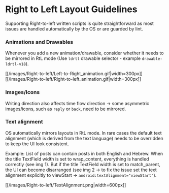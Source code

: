 # Right to Left Layout Guidelines

Supporting Right-to-left written scripts is quite straightforward as most issues are handled automatically by the OS or are guarded by lint.


### Animations and Drawables
Whenever you add a new animation/drawable, consider whether it needs to be mirrored in RtL mode (Use `ldrtl` drawable selector - example `drawable-ldrtl-v18`).

[[/images/Right-to-left/Left-to-Right_animation.gif|width=300px]]
[[/images/Right-to-left/Right-to-left_animation.gif|width=300px]]


### Images/Icons
Writing direction also affects time flow direction -> some asymmetric images/icons, such as `reply` or `back`, need to be mirrored.

### Text alignment
OS automatically mirrors layouts in RtL mode. In rare cases the default text alignment (which is derived from the text language) needs to be overridden to keep the UI look consistent.

Example: List of posts can contain posts in both English and Hebrew. When the title TextField width is set to wrap_content, everything is handled correctly (see img 1). But if the title TextField width is set to match_parent, the UI can become disarranged (see img 2 -> to fix the issue set the text alignment explicitly to viewStart -> ```android:textAlignment="viewStart"```).

[[/images/Right-to-left/TextAlignment.png|width=600px]]



